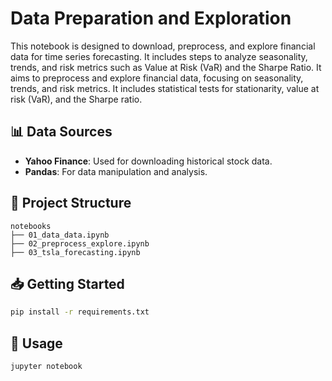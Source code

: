 # Data Preparation and Exploration
This notebook is designed to download, preprocess, and explore financial data for time series forecasting. It includes steps to analyze seasonality, trends, and risk metrics such as Value at Risk (VaR) and the Sharpe Ratio.
It aims to preprocess and explore financial data, focusing on seasonality, trends, and risk metrics. It includes statistical tests for stationarity, value at risk (VaR), and the Sharpe ratio.
## 📊 Data Sources
- **Yahoo Finance**: Used for downloading historical stock data.
- **Pandas**: For data manipulation and analysis.
## 📂 Project Structure
```plaintext
notebooks
├── 01_data_data.ipynb
├── 02_preprocess_explore.ipynb
├── 03_tsla_forecasting.ipynb
```
## 📥 Getting Started

```bash
pip install -r requirements.txt
``` 
## 📖 Usage

```bash
jupyter notebook
```
